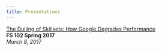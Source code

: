 ```yaml
---
title: Presentations
---
```


[The Dulling of Skillsets: How Google Degrades Performance](https://rawgit.com/Mitchello457/fs102Spring2017-presentation2-Mitchello457/master/The_Dulling_of_Skillsets.html#/)          
**FS 102 Spring 2017**        
*March 8, 2017*
